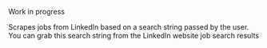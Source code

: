 Work in progress

Scrapes jobs from LinkedIn based on a search string passed by the user. You can grab this search string from the LinkedIn website job search results

